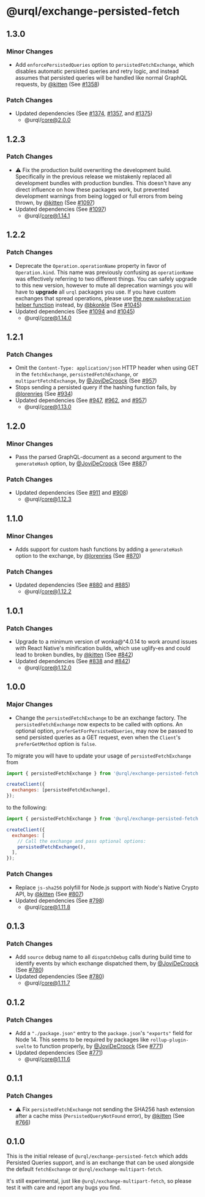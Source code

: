 # @urql/exchange-persisted-fetch

## 1.3.0

### Minor Changes

- Add `enforcePersistedQueries` option to `persistedFetchExchange`, which disables automatic persisted queries and retry logic, and instead assumes that persisted queries will be handled like normal GraphQL requests, by [@kitten](https://github.com/kitten) (See [#1358](https://github.com/FormidableLabs/urql/pull/1358))

### Patch Changes

- Updated dependencies (See [#1374](https://github.com/FormidableLabs/urql/pull/1374), [#1357](https://github.com/FormidableLabs/urql/pull/1357), and [#1375](https://github.com/FormidableLabs/urql/pull/1375))
  - @urql/core@2.0.0

## 1.2.3

### Patch Changes

- ⚠️ Fix the production build overwriting the development build. Specifically in the previous release we mistakenly replaced all development bundles with production bundles. This doesn't have any direct influence on how these packages work, but prevented development warnings from being logged or full errors from being thrown, by [@kitten](https://github.com/kitten) (See [#1097](https://github.com/FormidableLabs/urql/pull/1097))
- Updated dependencies (See [#1097](https://github.com/FormidableLabs/urql/pull/1097))
  - @urql/core@1.14.1

## 1.2.2

### Patch Changes

- Deprecate the `Operation.operationName` property in favor of `Operation.kind`. This name was
  previously confusing as `operationName` was effectively referring to two different things. You can
  safely upgrade to this new version, however to mute all deprecation warnings you will have to
  **upgrade** all `urql` packages you use. If you have custom exchanges that spread operations, please
  use [the new `makeOperation` helper
  function](https://formidable.com/open-source/urql/docs/api/core/#makeoperation) instead, by [@bkonkle](https://github.com/bkonkle) (See [#1045](https://github.com/FormidableLabs/urql/pull/1045))
- Updated dependencies (See [#1094](https://github.com/FormidableLabs/urql/pull/1094) and [#1045](https://github.com/FormidableLabs/urql/pull/1045))
  - @urql/core@1.14.0

## 1.2.1

### Patch Changes

- Omit the `Content-Type: application/json` HTTP header when using GET in the `fetchExchange`, `persistedFetchExchange`, or `multipartFetchExchange`, by [@JoviDeCroock](https://github.com/JoviDeCroock) (See [#957](https://github.com/FormidableLabs/urql/pull/957))
- Stops sending a persisted query if the hashing function fails, by [@lorenries](https://github.com/lorenries) (See [#934](https://github.com/FormidableLabs/urql/pull/934))
- Updated dependencies (See [#947](https://github.com/FormidableLabs/urql/pull/947), [#962](https://github.com/FormidableLabs/urql/pull/962), and [#957](https://github.com/FormidableLabs/urql/pull/957))
  - @urql/core@1.13.0

## 1.2.0

### Minor Changes

- Pass the parsed GraphQL-document as a second argument to the `generateHash` option, by [@JoviDeCroock](https://github.com/JoviDeCroock) (See [#887](https://github.com/FormidableLabs/urql/pull/887))

### Patch Changes

- Updated dependencies (See [#911](https://github.com/FormidableLabs/urql/pull/911) and [#908](https://github.com/FormidableLabs/urql/pull/908))
  - @urql/core@1.12.3

## 1.1.0

### Minor Changes

- Adds support for custom hash functions by adding a `generateHash` option to the exchange, by [@lorenries](https://github.com/lorenries) (See [#870](https://github.com/FormidableLabs/urql/pull/870))

### Patch Changes

- Updated dependencies (See [#880](https://github.com/FormidableLabs/urql/pull/880) and [#885](https://github.com/FormidableLabs/urql/pull/885))
  - @urql/core@1.12.2

## 1.0.1

### Patch Changes

- Upgrade to a minimum version of wonka@^4.0.14 to work around issues with React Native's minification builds, which use uglify-es and could lead to broken bundles, by [@kitten](https://github.com/kitten) (See [#842](https://github.com/FormidableLabs/urql/pull/842))
- Updated dependencies (See [#838](https://github.com/FormidableLabs/urql/pull/838) and [#842](https://github.com/FormidableLabs/urql/pull/842))
  - @urql/core@1.12.0

## 1.0.0

### Major Changes

- Change the `persistedFetchExchange` to be an exchange factory. The `persistedFetchExchange` now
  expects to be called with options. An optional option, `preferGetForPersistedQueries`, may now
  be passed to send persisted queries as a GET request, even when the `Client`'s `preferGetMethod`
  option is `false`.

To migrate you will have to update your usage of `persistedFetchExchange` from

```js
import { persistedFetchExchange } from '@urql/exchange-persisted-fetch';

createClient({
  exchanges: [persistedFetchExchange],
});
```

to the following:

```js
import { persistedFetchExchange } from '@urql/exchange-persisted-fetch';

createClient({
  exchanges: [
    // Call the exchange and pass optional options:
    persistedFetchExchange(),
  ],
});
```

### Patch Changes

- Replace `js-sha256` polyfill for Node.js support with Node's Native Crypto API, by [@kitten](https://github.com/kitten) (See [#807](https://github.com/FormidableLabs/urql/pull/807))
- Updated dependencies (See [#798](https://github.com/FormidableLabs/urql/pull/798))
  - @urql/core@1.11.8

## 0.1.3

### Patch Changes

- Add `source` debug name to all `dispatchDebug` calls during build time to identify events by which exchange dispatched them, by [@JoviDeCroock](https://github.com/JoviDeCroock) (See [#780](https://github.com/FormidableLabs/urql/pull/780))
- Updated dependencies (See [#780](https://github.com/FormidableLabs/urql/pull/780))
  - @urql/core@1.11.7

## 0.1.2

### Patch Changes

- Add a `"./package.json"` entry to the `package.json`'s `"exports"` field for Node 14. This seems to be required by packages like `rollup-plugin-svelte` to function properly, by [@JoviDeCroock](https://github.com/JoviDeCroock) (See [#771](https://github.com/FormidableLabs/urql/pull/771))
- Updated dependencies (See [#771](https://github.com/FormidableLabs/urql/pull/771))
  - @urql/core@1.11.6

## 0.1.1

### Patch Changes

- ⚠️ Fix `persistedFetchExchange` not sending the SHA256 hash extension after a cache miss (`PersistedQueryNotFound` error), by [@kitten](https://github.com/kitten) (See [#766](https://github.com/FormidableLabs/urql/pull/766))

## 0.1.0

This is the initial release of `@urql/exchange-persisted-fetch` which adds Persisted Queries
support, and is an exchange that can be used alongside the default `fetchExchange` or
`@urql/exchange-multipart-fetch`.

It's still experimental, just like `@urql/exchange-multipart-fetch`, so please test it with care and
report any bugs you find.
